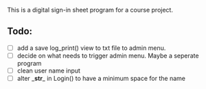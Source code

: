 This is a digital sign-in sheet program for a course project.

## Todo:
- [ ] add a save log_print() view to txt file to admin menu.
- [ ] decide on what needs to trigger admin menu. Maybe a seperate program
- [ ] clean user name input
- [ ] alter \___str___ in Login() to have a minimum space for the name
